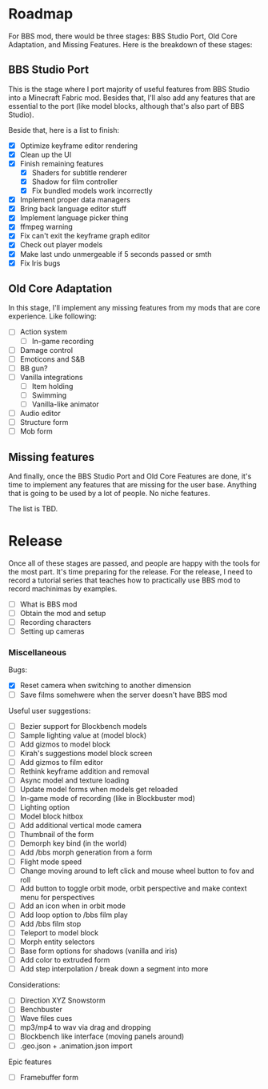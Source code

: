 # Roadmap

For BBS mod, there would be three stages: BBS Studio Port, Old Core Adaptation, 
and Missing Features. Here is the breakdown of these stages:

## BBS Studio Port

This is the stage where I port majority of useful features from BBS Studio into a 
Minecraft Fabric mod. Besides that, I'll also add any features that are essential to 
the port (like model blocks, although that's also part of BBS Studio).

Beside that, here is a list to finish:

- [x] Optimize keyframe editor rendering
- [x] Clean up the UI
- [x] Finish remaining features
  - [x] Shaders for subtitle renderer
  - [x] Shadow for film controller
  - [x] Fix bundled models work incorrectly
- [x] Implement proper data managers
- [x] Bring back language editor stuff
- [x] Implement language picker thing
- [x] ffmpeg warning
- [x] Fix can't exit the keyframe graph editor
- [x] Check out player models
- [x] Make last undo unmergeable if 5 seconds passed or smth
- [x] Fix Iris bugs

## Old Core Adaptation

In this stage, I'll implement any missing features from my mods that are core 
experience. Like following:

- [ ] Action system
  - [ ] In-game recording
- [ ] Damage control
- [ ] Emoticons and S&B
- [ ] BB gun?
- [ ] Vanilla integrations
  - [ ] Item holding
  - [ ] Swimming
  - [ ] Vanilla-like animator
- [ ] Audio editor
- [ ] Structure form
- [ ] Mob form

## Missing features

And finally, once the BBS Studio Port and Old Core Features are done, it's time to 
implement any features that are missing for the user base. Anything that is going to 
be used by a lot of people. No niche features.

The list is TBD.

# Release

Once all of these stages are passed, and people are happy with the tools for the most 
part. It's time preparing for the release. For the release, I need to record a tutorial 
series that teaches how to practically use BBS mod to record machinimas by examples.

- [ ] What is BBS mod
- [ ] Obtain the mod and setup
- [ ] Recording characters
- [ ] Setting up cameras

### Miscellaneous

Bugs:

- [x] Reset camera when switching to another dimension
- [ ] Save films somehwere when the server doesn't have BBS mod

Useful user suggestions:

- [ ] Bezier support for Blockbench models
- [ ] Sample lighting value at (model block)
- [ ] Add gizmos to model block
- [ ] Kirah's suggestions model block screen
- [ ] Add gizmos to film editor
- [ ] Rethink keyframe addition and removal
- [ ] Async model and texture loading
- [ ] Update model forms when models get reloaded
- [ ] In-game mode of recording (like in Blockbuster mod)
- [ ] Lighting option
- [ ] Model block hitbox
- [ ] Add additional vertical mode camera
- [ ] Thumbnail of the form
- [ ] Demorph key bind (in the world)
- [ ] Add /bbs morph generation from a form
- [ ] Flight mode speed
- [ ] Change moving around to left click and mouse wheel button to fov and roll
- [ ] Add button to toggle orbit mode, orbit perspective and make context menu for perspectives
- [ ] Add an icon when in orbit mode
- [ ] Add loop option to /bbs film play
- [ ] Add /bbs film stop
- [ ] Teleport to model block
- [ ] Morph entity selectors 
- [ ] Base form options for shadows (vanilla and iris)
- [ ] Add color to extruded form
- [ ] Add step interpolation / break down a segment into more

Considerations:

- [ ] Direction XYZ Snowstorm
- [ ] Benchbuster
- [ ] Wave files cues
- [ ] mp3/mp4 to wav via drag and dropping
- [ ] Blockbench like interface (moving panels around)
- [ ] .geo.json + .animation.json import

Epic features

- [ ] Framebuffer form 